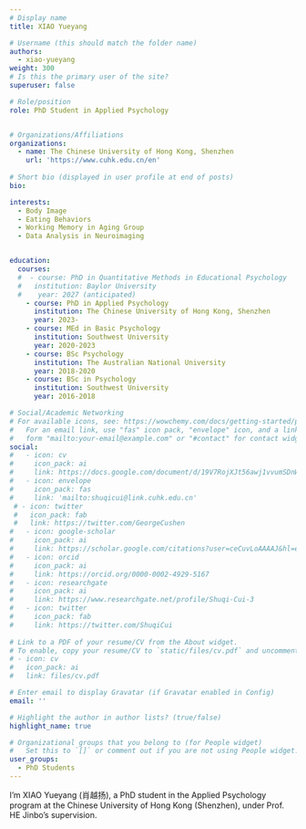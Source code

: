 ```yaml
---
# Display name
title: XIAO Yueyang

# Username (this should match the folder name)
authors:
  - xiao-yueyang
weight: 300
# Is this the primary user of the site?
superuser: false

# Role/position
role: PhD Student in Applied Psychology


# Organizations/Affiliations
organizations:
  - name: The Chinese University of Hong Kong, Shenzhen
    url: 'https://www.cuhk.edu.cn/en'
    
# Short bio (displayed in user profile at end of posts)
bio: 

interests:
  - Body Image
  - Eating Behaviors
  - Working Memory in Aging Group
  - Data Analysis in Neuroimaging


education:
  courses:
  #  - course: PhD in Quantitative Methods in Educational Psychology
  #   institution: Baylor University
  #    year: 2027 (anticipated)
    - course: PhD in Applied Psychology
      institution: The Chinese University of Hong Kong, Shenzhen
      year: 2023-
    - course: MEd in Basic Psychology
      institution: Southwest University
      year: 2020-2023
    - course: BSc Psychology
      institution: The Australian National University
      year: 2018-2020
    - course: BSc in Psychology
      institution: Southwest University
      year: 2016-2018

# Social/Academic Networking
# For available icons, see: https://wowchemy.com/docs/getting-started/page-builder/#icons
#   For an email link, use "fas" icon pack, "envelope" icon, and a link in the
#   form "mailto:your-email@example.com" or "#contact" for contact widget.
social:
#   - icon: cv
#     icon_pack: ai
#     link: https://docs.google.com/document/d/19V7RojXJt56awj1vvumSDnW9gx4-LEYs/edit
#   - icon: envelope
#     icon_pack: fas
#     link: 'mailto:shuqicui@link.cuhk.edu.cn'
 # - icon: twitter
 #   icon_pack: fab
 #   link: https://twitter.com/GeorgeCushen
#   - icon: google-scholar
#     icon_pack: ai
#     link: https://scholar.google.com/citations?user=ceCuvLoAAAAJ&hl=en
#   - icon: orcid
#     icon_pack: ai
#     link: https://orcid.org/0000-0002-4929-5167
#   - icon: researchgate
#     icon_pack: ai
#     link: https://www.researchgate.net/profile/Shuqi-Cui-3
#   - icon: twitter
#     icon_pack: fab
#     link: https://twitter.com/ShuqiCui
    
# Link to a PDF of your resume/CV from the About widget.
# To enable, copy your resume/CV to `static/files/cv.pdf` and uncomment the lines below.
# - icon: cv
#   icon_pack: ai
#   link: files/cv.pdf

# Enter email to display Gravatar (if Gravatar enabled in Config)
email: ''

# Highlight the author in author lists? (true/false)
highlight_name: true

# Organizational groups that you belong to (for People widget)
#   Set this to `[]` or comment out if you are not using People widget.
user_groups:
  - PhD Students
---
```

I’m XIAO Yueyang (肖越扬), a PhD student in the Applied Psychology program at the Chinese University of Hong Kong (Shenzhen), under Prof. HE Jinbo’s supervision.
